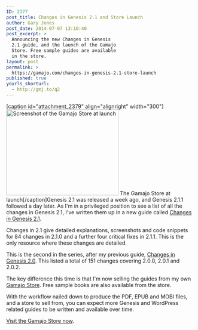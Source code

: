 ```yaml
---
ID: 2377
post_title: Changes in Genesis 2.1 and Store Launch
author: Gary Jones
post_date: 2014-07-07 13:10:40
post_excerpt: >
  Announcing the new Changes in Genesis
  2.1 guide, and the launch of the Gamajo
  Store. Free sample guides are available
  in the store.
layout: post
permalink: >
  https://gamajo.com/changes-in-genesis-2.1-store-launch
published: true
yourls_shorturl:
  - http://gmj.to/q2
---
```

[caption id="attachment_2379" align="alignright" width="300"]<img src="http://gamajo.com/wp-content/uploads/store-launch-300x230.png" alt="Screenshot  of the Gamajo Store at launch" width="300" height="230" class="size-medium img-border" /> The Gamajo Store at launch[/caption]Genesis 2.1 was released a week ago, and Genesis 2.1.1 followed a day later. As I'm in a privileged position to see a list of all the changes in Genesis 2.1, I've written them up in a new guide called <a href="http://gamajo.com/changes">Changes in Genesis 2.1</a>.

Changes in 2.1 give detailed explanations, screenshots and code snippets for 84 changes in 2.1.0 and a further four critical fixes in 2.1.1. This is the only resource where these changes are detailed.

This is the second in the series, after my previous guide, <a href="http://gamajo.com/changes-2.0">Changes in Genesis 2.0</a>. This listed a total of 151 changes covering 2.0.0, 2.0.1 and 2.0.2.

The key difference this time is that I'm now selling the guides from my own <a href="http://gamajo.com/store">Gamajo Store</a>. Free sample books are also available from the store.

With the workflow nailed down to produce the PDF, EPUB and MOBI files, and a store to sell from, you can expect more Genesis and WordPress related guides to be written and available over time.

<a href="http://gamajo.com/store">Visit the Gamajo Store now</a>.